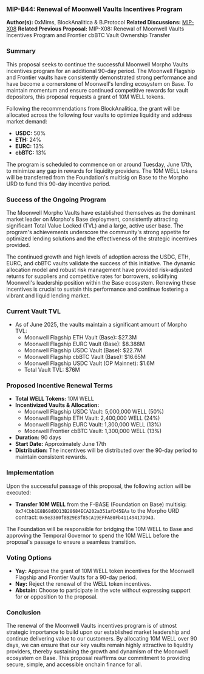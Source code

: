 ### **MIP-B44: Renewal of Moonwell Vaults Incentives Program**

**Author(s):** 0xMims, BlockAnalitica & B.Protocol **Related Discussions:**
[MIP-X08](https://moonwell.fi/governance/proposal/moonbeam?id=149) **Related
Previous Proposal:** MIP-X08: Renewal of Moonwell Vaults Incentives Program and
Frontier cbBTC Vault Ownership Transfer

### **Summary**

This proposal seeks to continue the successful Moonwell Morpho Vaults incentives
program for an additional 90-day period. The Moonwell Flagship and Frontier
vaults have consistently demonstrated strong performance and have become a
cornerstone of Moonwell's lending ecosystem on Base. To maintain momentum and
ensure continued competitive rewards for vault depositors, this proposal
requests a grant of 10M WELL tokens.

Following the recommendations from BlockAnalitica, the grant will be allocated
across the following four vaults to optimize liquidity and address market
demand:

- **USDC:** 50%
- **ETH:** 24%
- **EURC:** 13%
- **cbBTC:** 13%

The program is scheduled to commence on or around Tuesday, June 17th, to
minimize any gap in rewards for liquidity providers. The 10M WELL tokens will be
transferred from the Foundation's multisig on Base to the Morpho URD to fund
this 90-day incentive period.

### **Success of the Ongoing Program**

The Moonwell Morpho Vaults have established themselves as the dominant market
leader on Morpho's Base deployment, consistently attracting significant Total
Value Locked (TVL) and a large, active user base. The program's achievements
underscore the community's strong appetite for optimized lending solutions and
the effectiveness of the strategic incentives provided.

The continued growth and high levels of adoption across the USDC, ETH, EURC, and
cbBTC vaults validate the success of this initiative. The dynamic allocation
model and robust risk management have provided risk-adjusted returns for
suppliers and competitive rates for borrowers, solidifying Moonwell's leadership
position within the Base ecosystem. Renewing these incentives is crucial to
sustain this performance and continue fostering a vibrant and liquid lending
market.

### **Current Vault TVL**

- As of June 2025, the vaults maintain a significant amount of Morpho TVL:
  - Moonwell Flagship ETH Vault (Base): \$27.3M
  - Moonwell Flagship EURC Vault (Base): \$8.388M
  - Moonwell Flagship USDC Vault (Base): \$22.7M
  - Moonwell Flagship cbBTC Vault (Base): \$16.65M
  - Moonwell Flagship USDC Vault (OP Mainnet): \$1.6M
  - Total Vault TVL: \$76M

### **Proposed Incentive Renewal Terms**

- **Total WELL Tokens:** 10M WELL
- **Incentivized Vaults & Allocation:**
  - Moonwell Flagship USDC Vault: 5,000,000 WELL (50%)
  - Moonwell Flagship ETH Vault: 2,400,000 WELL (24%)
  - Moonwell Flagship EURC Vault: 1,300,000 WELL (13%)
  - Moonwell Frontier cbBTC Vault: 1,300,000 WELL (13%)
- **Duration:** 90 days
- **Start Date:** Approximately June 17th
- **Distribution:** The incentives will be distributed over the 90-day period to
  maintain consistent rewards.

### **Implementation**

Upon the successful passage of this proposal, the following action will be
executed:

- **Transfer 10M WELL** from the F-BASE (Foundation on Base) multisig:
  `0x74Cbb1E8B68dDD13B28684ECA202a351afD45EAa` to the Morpho URD contract:
  `0x9e3380f8B29E8f85cA19EFFA80Fb41149417D943`.

The Foundation will be responsible for bridging the 10M WELL to Base and
approving the Temporal Governor to spend the 10M WELL before the proposal's
passage to ensure a seamless transition.

### **Voting Options**

- **Yay:** Approve the grant of 10M WELL token incentives for the Moonwell
  Flagship and Frontier Vaults for a 90-day period.
- **Nay:** Reject the renewal of the WELL token incentives.
- **Abstain:** Choose to participate in the vote without expressing support for
  or opposition to the proposal.

### **Conclusion**

The renewal of the Moonwell Vaults incentives program is of utmost strategic
importance to build upon our established market leadership and continue
delivering value to our customers. By allocating 10M WELL over 90 days, we can
ensure that our key vaults remain highly attractive to liquidity providers,
thereby sustaining the growth and dynamism of the Moonwell ecosystem on Base.
This proposal reaffirms our commitment to providing secure, simple, and
accessible onchain finance for all.
